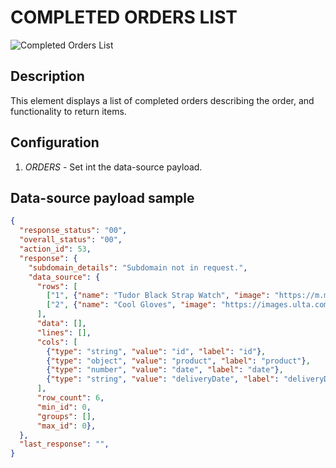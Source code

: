 # COMPLETED ORDERS LIST

![Completed Orders List](https://i.postimg.cc/SsjGBYhf/Screenshot-2022-03-30-144404.png)

## Description

This element displays a list of completed orders describing the order, and functionality to return items.

## Configuration

1. *ORDERS* - Set int the data-source payload.

## Data-source payload sample

``` json
{
  "response_status": "00",
  "overall_status": "00",
  "action_id": 53,
  "response": {
    "subdomain_details": "Subdomain not in request.",
    "data_source": {
      "rows": [
        ["1", {"name": "Tudor Black Strap Watch", "image": "https://m.media-amazon.com/images/I/81nj6IlZpVL._UY445_.jpg", "size": "medium", "color": "Black", "price": 1500, "quantity": 3}, 1647854985197, 1647854985197],
        ["2", {"name": "Cool Gloves", "image": "https://images.ulta.com/is/image/Ulta/2299445", "size": "medium", "color": "Black", "price": 450, "quantity": 2}, 1647854985197, 1647854985197],
      ],
      "data": [],
      "lines": [],
      "cols": [
        {"type": "string", "value": "id", "label": "id"},
        {"type": "object", "value": "product", "label": "product"},
        {"type": "number", "value": "date", "label": "date"},
        {"type": "string", "value": "deliveryDate", "label": "deliveryDate"},
      ],
      "row_count": 6,
      "min_id": 0,
      "groups": [],
      "max_id": 0},
  },
  "last_response": "",
}
```
